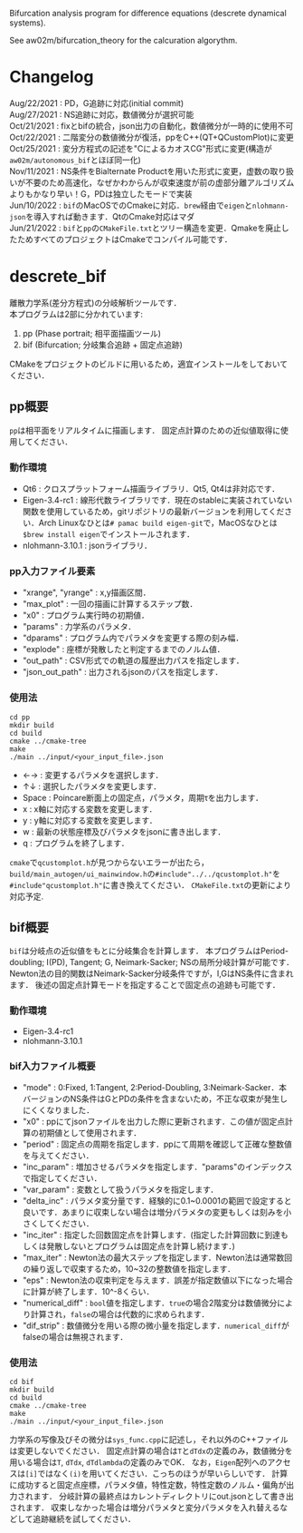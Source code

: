 Bifurcation analysis program for difference equations (descrete dynamical systems).

See aw02m/bifurcation_theory for the calcuration algorythm.

# Changelog
Aug/22/2021 : PD，G追跡に対応(initial commit)  
Aug/27/2021 : NS追跡に対応，数値微分が選択可能  
Oct/21/2021 : fixとbifの統合，json出力の自動化，数値微分が一時的に使用不可  
Oct/22/2021 : 二階変分の数値微分が復活，ppをC++(QT+QCustomPlot)に変更  
Oct/25/2021 : 変分方程式の記述を"CによるカオスCG"形式に変更(構造が`aw02m/autonomous_bif`とほぼ同一化)  
Nov/11/2021 : NS条件をBialternate Productを用いた形式に変更，虚数の取り扱いが不要のため高速化，なぜかわからんが収束速度が前の虚部分離アルゴリズムよりもかなり早い！G，PDは独立したモードで実装  
Jun/10/2022 : `bif`のMacOSでのCmakeに対応．`brew`経由で`eigen`と`nlohmann-json`を導入すれば動きます．QtのCmake対応はマダ  
Jun/21/2022 : `bif`と`pp`の`CMakeFile.txt`とツリー構造を変更．Qmakeを廃止したためすべてのプロジェクトはCmakeでコンパイル可能です．

# descrete_bif
離散力学系(差分方程式)の分岐解析ツールです．  
本プログラムは2部に分かれています:

1. pp (Phase portrait; 相平面描画ツール)
2. bif (Bifurcation; 分岐集合追跡 + 固定点追跡)

CMakeをプロジェクトのビルドに用いるため，適宜インストールをしておいてください．

## pp概要
`pp`は相平面をリアルタイムに描画します．
固定点計算のための近似値取得に使用してください．  

### 動作環境
* Qt6 : クロスプラットフォーム描画ライブラリ．Qt5, Qt4は非対応です．
* Eigen-3.4-rc1 : 線形代数ライブラリです．現在のstableに実装されていない関数を使用しているため，gitリポジトリの最新バージョンを利用してください．Arch Linuxなひとは`# pamac build eigen-git`で，MacOSなひとは`$brew install eigen`でインストールされます．
* nlohmann-3.10.1 : jsonライブラリ．

### pp入力ファイル要素
* "xrange", "yrange" : x,y描画区間．
* "max_plot" : 一回の描画に計算するステップ数．
* "x0" : プログラム実行時の初期値．
* "params" : 力学系のパラメタ．
* "dparams" : プログラム内でパラメタを変更する際の刻み幅．
* "explode" : 座標が発散したと判定するまでのノルム値．
* "out_path" : CSV形式での軌道の履歴出力パスを指定します．
* "json_out_path" : 出力されるjsonのパスを指定します．

### 使用法
```
cd pp
mkdir build
cd build
cmake ../cmake-tree
make
./main ../input/<your_input_file>.json
```
* ←→ : 変更するパラメタを選択します．
* ↑↓ : 選択したパラメタを変更します．
* Space : Poincare断面上の固定点，パラメタ，周期τを出力します．
* x : x軸に対応する変数を変更します．
* y : y軸に対応する変数を変更します．
* w : 最新の状態座標及びパラメタをjsonに書き出します．
* q : プログラムを終了します．

`cmake`で`qcustomplot.h`が見つからないエラーが出たら，`build/main_autogen/ui_mainwindow.h`の`#include"../../qcustomplot.h"`を`#include"qcustomplot.h"`に書き換えてください．
`CMakeFile.txt`の更新により対応予定.

## bif概要
`bif`は分岐点の近似値をもとに分岐集合を計算します．
本プログラムはPeriod-doubling; I(PD), Tangent; G, Neimark-Sacker; NSの局所分岐計算が可能です．
Newton法の目的関数はNeimark-Sacker分岐条件ですが，I,GはNS条件に含まれます．
後述の固定点計算モードを指定することで固定点の追跡も可能です．

### 動作環境
* Eigen-3.4-rc1
* nlohmann-3.10.1

### bif入力ファイル概要
* "mode" : 0:Fixed, 1:Tangent, 2:Period-Doubling, 3:Neimark-Sacker．本バージョンのNS条件はGとPDの条件を含まないため，不正な収束が発生しにくくなりました．
* "x0" : ppにてjsonファイルを出力した際に更新されます．この値が固定点計算の初期値として使用されます．
* "period" : 固定点の周期を指定します．ppにて周期を確認して正確な整数値を与えてください．
* "inc_param" : 増加させるパラメタを指定します．"params"のインデックスで指定してください．
* "var_param" : 変数として扱うパラメタを指定します．
* "delta_inc" : パラメタ変分量です．経験的に0.1~0.0001の範囲で設定すると良いです．あまりに収束しない場合は増分パラメタの変更もしくは刻みを小さくしてください．
* "inc_iter" : 指定した回数固定点を計算します．(指定した計算回数に到達もしくは発散しないとプログラムは固定点を計算し続けます．)
* "max_iter" : Newton法の最大ステップを指定します．Newton法は通常数回の繰り返しで収束するため，10~32の整数値を指定します．
* "eps" : Newton法の収束判定を与えます．誤差が指定数値以下になった場合に計算が終了します．10^-8くらい．
* "numerical_diff" : `bool`値を指定します．`true`の場合2階変分は数値微分により計算され，`false`の場合は代数的に求められます．
* "dif_strip" : 数値微分を用いる際の微小量を指定します．`numerical_diff`がfalseの場合は無視されます．

### 使用法
```
cd bif
mkdir build
cd build
cmake ../cmake-tree
make
./main ../input/<your_input_file>.json
```
力学系の写像及びその微分は`sys_func.cpp`に記述し，それ以外のC++ファイルは変更しないでください．
固定点計算の場合は`T`と`dTdx`の定義のみ，数値微分を用いる場合は`T`, `dTdx`, `dTdlambda`の定義のみでOK．
なお，`Eigen`配列へのアクセスは`[i]`ではなく`(i)`を用いてください．こっちのほうが早いらしいです．
計算に成功すると固定点座標，パラメタ値，特性定数，特性定数のノルム・偏角が出力されます．
分岐計算の最終点はカレントディレクトリにout.jsonとして書き出されます．
収束しなかった場合は増分パラメタと変分パラメタを入れ替えるなどして追跡継続を試してください．